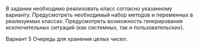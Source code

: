 В задании необходимо реализовать класс согласно указанному варианту.
Предусмотреть необходимый набор методов и переменных в реализуемых
классах. Предусмотреть возможность генерирования исключительных ситуаций
(как системных, так и пользовательских).

Вариант 5
Очередь для хранения целых чисел.

